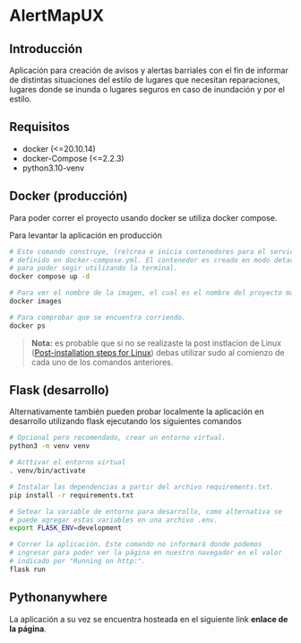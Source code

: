 # AlertMapUX

## Introducción

Aplicación para creación de avisos y alertas barriales con el fin de informar de distintas situaciones del estilo de lugares que necesitan reparaciones, lugares donde se inunda o lugares seguros en caso de inundación y por el estilo.

## Requisitos

- docker (<=20.10.14)
- docker-Compose (<=2.2.3)
- python3.10-venv

## Docker (producción)

Para poder correr el proyecto usando docker se utiliza docker compose.

Para levantar la aplicación en producción

```bash
# Este comando construye, (re)crea e inicia contenedores para el servicio 
# definido en docker-compose.yml. El contenedor es creado en modo detached (background) 
# para poder segir utilizando la terminal.
docker compose up -d

# Para ver el nombre de la imagen, el cual es el nombre del proyecto más el nombre del servicio.
docker images

# Para comprobar que se encuentra corriendo.
docker ps
```

> **Nota:** es probable que si no se realizaste la post 
> instlacion de Linux ([Post-installation steps for Linux](https://docs.docker.com/engine/install/linux-postinstall/))
> debas utilizar sudo al comienzo de cada uno de los comandos anteriores.



## Flask (desarrollo)

Alternativamente también pueden probar localmente la aplicación en desarrollo utilizando flask ejecutando los siguientes comandos

```bash
# Opcional pero recomendado, crear un entorno virtual.
python3 -m venv venv

# Acttivar el entorno virtual
. venv/bin/activate

# Instalar las dependencias a partir del archivo requirements.txt.
pip install -r requirements.txt

# Setear la variable de entorno para desarrollo, como alternativa se 
# puede agregar estas variables en una archivo .env.
export FLASK_ENV=development

# Correr la aplicación. Este comando no informará donde podemos 
# ingresar para poder ver la página en nuestro navegador en el valor 
# indicado por "Running on http:".
flask run
```

## Pythonanywhere

La aplicación a su vez se encuentra hosteada en el siguiente link **enlace de la página**.
